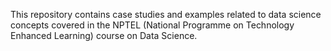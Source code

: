 This repository contains case studies and examples related to data science concepts covered in the NPTEL (National Programme on Technology Enhanced Learning) course on Data Science.
